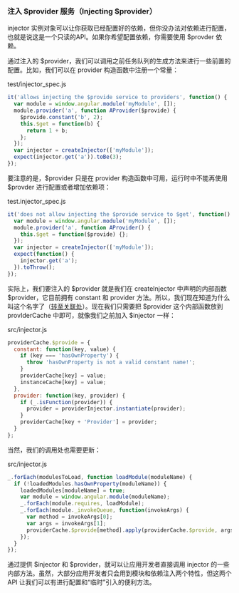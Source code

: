### 注入 $provider 服务（Injecting $provider）

injector 实例对象可以让你获取已经配置好的依赖，但你没办法对依赖进行配置，也就是说这是一个只读的API。如果你希望配置依赖，你需要使用 $provder 依赖。

通过注入的 $provider，我们可以调用之前任务队列的生成方法来进行一些前置的配置。比如，我们可以在 provider 构造函数中注册一个常量：

test/injector\_spec.js

```js
it('allows injecting the $provide service to providers', function() {
  var module = window.angular.module('myModule', []);
  module.provider('a', function AProvider($provide) {
    $provide.constant('b', 2);
    this.$get = function(b) {
      return 1 + b;
    };
  });
  var injector = createInjector(['myModule']);
  expect(injector.get('a')).toBe(3);
});
```

要注意的是，$provider 只是在 provider 构造函数中可用，运行时中不能再使用 $provder 进行配置或者增加依赖项：

test.injector\_spec.js

```js
it('does not allow injecting the $provide service to $get', function() {
  var module = window.angular.module('myModule', []);
  module.provider('a', function AProvider() {
    this.$get = function($provide) {};
  });
  var injector = createInjector(['myModule']);
  expect(function() {
    injector.get('a');
  }).toThrow();
});
```

实际上，我们要注入的 $provider 就是我们在 createInjector 中声明的内部函数 $provider，它目前拥有 constant 和 provider 方法。所以，我们现在知道为什么叫这个名字了（[转至关联处](/modules-and-dependency-injection/11-modules-and-the-injector/11-07-registering-a-constant.md)）。现在我们只需要把 $provider 这个内部函数放到 provIderCache 中即可，就像我们之前加入 $injector 一样：

src/injector.js

```js
providerCache.$provide = {
  constant: function(key, value) {
    if (key === 'hasOwnProperty') {
      throw 'hasOwnProperty is not a valid constant name!';
    }
    providerCache[key] = value;
    instanceCache[key] = value;
  },
  provider: function(key, provider) {
    if (_.isFunction(provider)) {
      provider = providerInjector.instantiate(provider);
    }
    providerCache[key + 'Provider'] = provider;
  }
};
```

当然，我们的调用处也需要更新：

src/injector.js

```js
_.forEach(modulesToLoad, function loadModule(moduleName) {
  if (!loadedModules.hasOwnProperty(moduleName)) {
    loadedModules[moduleName] = true;
    var module = window.angular.module(moduleName);
    _.forEach(module.requires, loadModule);
    _.forEach(module._invokeQueue, function(invokeArgs) {
      var method = invokeArgs[0];
      var args = invokeArgs[1];
      providerCache.$provide[method].apply(providerCache.$provide, args);
    });
  }
});
```

通过提供 $injector 和 $provider，就可以让应用开发者直接调用 injector 的一些内部方法。虽然，大部分应用开发者只会用到模块和依赖注入两个特性，但这两个 API 让我们可以有进行配置和“临时”引入的便利方法。
